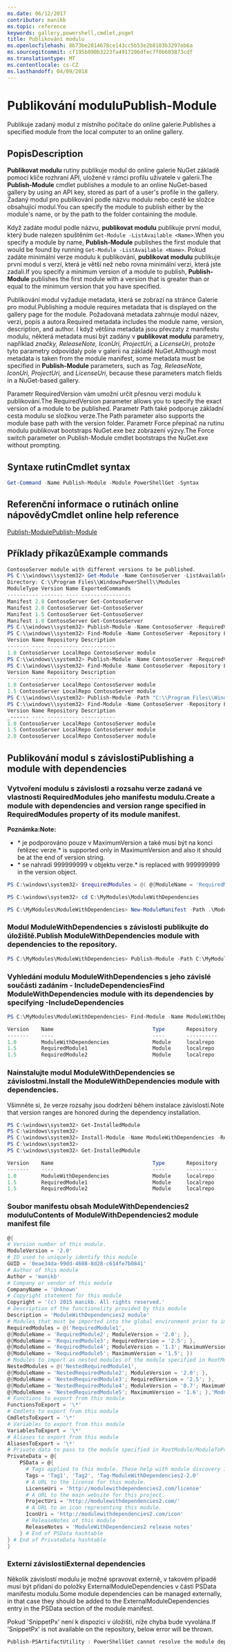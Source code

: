 ```yaml
---
ms.date: 06/12/2017
contributor: manikb
ms.topic: reference
keywords: gallery,powershell,cmdlet,psget
title: Publikování modulu
ms.openlocfilehash: 8b73be2814678ce143cc5b53e2b8103b3297eb6a
ms.sourcegitcommit: cf195b090b3223fa4917206dfec7f0b603873cdf
ms.translationtype: MT
ms.contentlocale: cs-CZ
ms.lasthandoff: 04/09/2018
---
```

# <a name="publish-module"></a><span data-ttu-id="b96e1-103">Publikování modulu</span><span class="sxs-lookup"><span data-stu-id="b96e1-103">Publish-Module</span></span>

<span data-ttu-id="b96e1-104">Publikuje zadaný modul z místního počítače do online galerie.</span><span class="sxs-lookup"><span data-stu-id="b96e1-104">Publishes a specified module from the local computer to an online gallery.</span></span>

## <a name="description"></a><span data-ttu-id="b96e1-105">Popis</span><span class="sxs-lookup"><span data-stu-id="b96e1-105">Description</span></span>

<span data-ttu-id="b96e1-106">**Publikovat modulu** rutiny publikuje modul do online galerie NuGet základě pomocí klíče rozhraní API, uložené v rámci profilu uživatele v galerii.</span><span class="sxs-lookup"><span data-stu-id="b96e1-106">The **Publish-Module** cmdlet publishes a module to an online NuGet-based gallery by using an API key, stored as part of a user's profile in the gallery.</span></span> <span data-ttu-id="b96e1-107">Zadaný modul pro publikování podle názvu modulu nebo cestě ke složce obsahující modul.</span><span class="sxs-lookup"><span data-stu-id="b96e1-107">You can specify the module to publish either by the module's name, or by the path to the folder containing the module.</span></span>

<span data-ttu-id="b96e1-108">Když zadáte modul podle názvu, **publikovat modulu** publikuje první modul, který bude nalezen spuštěním `Get-Module -ListAvailable <Name>`.</span><span class="sxs-lookup"><span data-stu-id="b96e1-108">When you specify a module by name, **Publish-Module** publishes the first module that would be found by running `Get-Module -ListAvailable <Name>`.</span></span> <span data-ttu-id="b96e1-109">Pokud zadáte minimální verze modulu k publikování, **publikovat modulu** publikuje první modul s verzí, která je větší než nebo rovna minimální verzi, která jste zadali.</span><span class="sxs-lookup"><span data-stu-id="b96e1-109">If you specify a minimum version of a module to publish, **Publish-Module** publishes the first module with a version that is greater than or equal to the minimum version that you have specified.</span></span>

<span data-ttu-id="b96e1-110">Publikování modul vyžaduje metadata, která se zobrazí na stránce Galerie pro modul.</span><span class="sxs-lookup"><span data-stu-id="b96e1-110">Publishing a module requires metadata that is displayed on the gallery page for the module.</span></span> <span data-ttu-id="b96e1-111">Požadovaná metadata zahrnuje modul název, verzi, popis a autora.</span><span class="sxs-lookup"><span data-stu-id="b96e1-111">Required metadata includes the module name, version, description, and author.</span></span> <span data-ttu-id="b96e1-112">I když většina metadata jsou převzaty z manifestu modulu, některá metadata musí být zadány v **publikovat modulu** parametry, například *značky, ReleaseNote, IconUri, ProjectUri,* a  *LicenseUri*, protože tyto parametry odpovídaly pole v galerii na základě NuGet.</span><span class="sxs-lookup"><span data-stu-id="b96e1-112">Although most metadata is taken from the module manifest, some metadata must be specified in **Publish-Module** parameters, such as *Tag, ReleaseNote, IconUri, ProjectUri,* and *LicenseUri*, because these parameters match fields in a NuGet-based gallery.</span></span>

<span data-ttu-id="b96e1-113">Parametr RequiredVersion vám umožní určit přesnou verzi modulu k publikování.</span><span class="sxs-lookup"><span data-stu-id="b96e1-113">The RequiredVersion parameter allows you to specify the exact version of a module to be published.</span></span>
<span data-ttu-id="b96e1-114">Parametr Path také podporuje základní cesta modulu se složkou verze.</span><span class="sxs-lookup"><span data-stu-id="b96e1-114">The Path parameter also supports the module base path with the version folder.</span></span>
<span data-ttu-id="b96e1-115">Parametr Force přepínač na rutinu modulu publikovat bootstraps NuGet.exe bez zobrazení výzvy.</span><span class="sxs-lookup"><span data-stu-id="b96e1-115">The Force switch parameter on Publish-Module cmdlet bootstraps the NuGet.exe without prompting.</span></span>

## <a name="cmdlet-syntax"></a><span data-ttu-id="b96e1-116">Syntaxe rutin</span><span class="sxs-lookup"><span data-stu-id="b96e1-116">Cmdlet syntax</span></span>
```powershell
Get-Command -Name Publish-Module -Module PowerShellGet -Syntax
```

## <a name="cmdlet-online-help-reference"></a><span data-ttu-id="b96e1-117">Referenční informace o rutinách online nápovědy</span><span class="sxs-lookup"><span data-stu-id="b96e1-117">Cmdlet online help reference</span></span>

[<span data-ttu-id="b96e1-118">Publish-Module</span><span class="sxs-lookup"><span data-stu-id="b96e1-118">Publish-Module</span></span>](http://go.microsoft.com/fwlink/?LinkID=398575)

## <a name="example-commands"></a><span data-ttu-id="b96e1-119">Příklady příkazů</span><span class="sxs-lookup"><span data-stu-id="b96e1-119">Example commands</span></span>

```powershell
ContosoServer module with different versions to be published.
PS C:\\windows\\system32> Get-Module -Name ContosoServer -ListAvailable
Directory: C:\\Program Files\\WindowsPowerShell\\Modules
ModuleType Version Name ExportedCommands
---------- ------- ---- ----------------
Manifest 2.8 ContosoServer Get-ContosoServer
Manifest 2.0 ContosoServer Get-ContosoServer
Manifest 1.5 ContosoServer Get-ContosoServer
Manifest 1.0 ContosoServer Get-ContosoServer
PS C:\\windows\\system32> Publish-Module -Name ContosoServer -RequiredVersion 1.0 -Repository LocalRepo -NuGetApiKey Local-Repo-NuGet-ApiKey
PS C:\\windows\\system32> Find-Module -Name ContosoServer -Repository LocalRepo
Version Name Repository Description
------- ---- ---------- -----------
1.0 ContosoServer LocalRepo ContosoServer module
PS C:\\windows\\system32> Publish-Module -Name ContosoServer -RequiredVersion 1.5 -Repository LocalRepo -NuGetApiKey Local-Repo-NuGet-ApiKey
PS C:\\windows\\system32> Find-Module -Name ContosoServer -Repository LocalRepo
Version Name Repository Description
------- ---- ---------- -----------
1.0 ContosoServer LocalRepo ContosoServer module
1.5 ContosoServer LocalRepo ContosoServer module
PS C:\\windows\\system32> Publish-Module -Path "C:\\Program Files\\WindowsPowerShell\\Modules\\ContosoServer\\2.0" -Repository LocalRepo -NuGetApiKey Local-Repo-NuGet-ApiKey
PS C:\\windows\\system32> Find-Module -Name ContosoServer -Repository LocalRepo
Version Name Repository Description
_------ ---- ---------- -----------
1.0 ContosoServer LocalRepo ContosoServer module
1.5 ContosoServer LocalRepo ContosoServer module
2.0 ContosoServer LocalRepo ContosoServer module
```

## <a name="publishing-a-module-with-dependencies"></a><span data-ttu-id="b96e1-120">Publikování modul s závislosti</span><span class="sxs-lookup"><span data-stu-id="b96e1-120">Publishing a module with dependencies</span></span>

### <a name="create-a-module-with-dependencies-and-version-range-specified-in-requiredmodules-property-of-its-module-manifest"></a><span data-ttu-id="b96e1-121">Vytvoření modulu s závislosti a rozsahu verze zadaná ve vlastnosti RequiredModules jeho manifestu modulu.</span><span class="sxs-lookup"><span data-stu-id="b96e1-121">Create a module with dependencies and version range specified in RequiredModules property of its module manifest.</span></span>

<span data-ttu-id="b96e1-122">**Poznámka:**</span><span class="sxs-lookup"><span data-stu-id="b96e1-122">**Note:**</span></span>
  - <span data-ttu-id="b96e1-123">\* je podporováno pouze v MaximumVersion a také musí být na konci řetězec verze.</span><span class="sxs-lookup"><span data-stu-id="b96e1-123">\* is supported only in MaximumVersion and also it should be at the end of version string.</span></span>
  - <span data-ttu-id="b96e1-124">\* se nahradí 999999999 v objektu verze.</span><span class="sxs-lookup"><span data-stu-id="b96e1-124">\* is replaced with 999999999 in the version object.</span></span>

```powershell
PS C:\windows\system32> $requiredModules = @( @{ModuleName = 'RequiredModule1'; ModuleVersion = '0.1'; MaximumVersion = '1.9'; }, @{ModuleName = 'RequiredModule2'; MaximumVersion = '1.*'; })

PS C:\windows\system32> cd C:\MyModules\ModuleWithDependencies

PS C:\MyModules\ModuleWithDependencies> New-ModuleManifest -Path .\ModuleWithDependencies.psd1 -ModuleVersion 1.0 -RequiredModules $requiredModules -Description 'ModuleWithDependencies demo module'
```

### <a name="publish-modulewithdependencies-module-with-dependencies-to-the-repository"></a><span data-ttu-id="b96e1-125">Modul ModuleWithDependencies s závislosti publikujte do úložiště.</span><span class="sxs-lookup"><span data-stu-id="b96e1-125">Publish ModuleWithDependencies module with dependencies to the repository.</span></span>

```powershell
PS C:\MyModules\ModuleWithDependencies> Publish-Module -Path C:\MyModules\ModuleWithDependencies -Repository LocalRepo
```

### <a name="find-modulewithdependencies-module-with-its-dependencies-by-specifying--includedependencies"></a><span data-ttu-id="b96e1-126">Vyhledání modulu ModuleWithDependencies s jeho závislé součásti zadáním - IncludeDependencies</span><span class="sxs-lookup"><span data-stu-id="b96e1-126">Find ModuleWithDependencies module with its dependencies by specifying -IncludeDependencies</span></span>

```powershell
PS C:\MyModules\ModuleWithDependencies> Find-Module -Name ModuleWithDependencies -Repository LocalRepo -IncludeDependencies

Version    Name                                Type       Repository           Description
-------    ----                                ----       ----------           -----------
1.0        ModuleWithDependencies              Module     localrepo            ModuleWithDependencies demo module
1.5        RequiredModule1                     Module     localrepo            RequiredModule1 module
1.5        RequiredModule2                     Module     localrepo            RequiredModule2 module
```

### <a name="install-the-modulewithdependencies-module-with-dependencies"></a><span data-ttu-id="b96e1-127">Nainstalujte modul ModuleWithDependencies se závislostmi.</span><span class="sxs-lookup"><span data-stu-id="b96e1-127">Install the ModuleWithDependencies module with dependencies.</span></span>
<span data-ttu-id="b96e1-128">Všimněte si, že verze rozsahy jsou dodržení během instalace závislostí.</span><span class="sxs-lookup"><span data-stu-id="b96e1-128">Note that version ranges are honored during the dependency installation.</span></span>

```powershell
PS C:\windows\system32> Get-InstalledModule
PS C:\windows\system32>
PS C:\windows\system32> Install-Module -Name ModuleWithDependencies -Repository LocalRepo
PS C:\windows\system32>
PS C:\windows\system32> Get-InstalledModule

Version    Name                                Type       Repository           Description
-------    ----                                ----       ----------           -----------
1.0        ModuleWithDependencies              Module     localrepo            ModuleWithDependencies demo module
1.5        RequiredModule1                     Module     localrepo            RequiredModule1 module
1.5        RequiredModule2                     Module     localrepo            RequiredModule2 module
```

### <a name="contents-of-modulewithdependencies2-module-manifest-file"></a><span data-ttu-id="b96e1-129">Soubor manifestu obsah ModuleWithDependencies2 modulu</span><span class="sxs-lookup"><span data-stu-id="b96e1-129">Contents of ModuleWithDependencies2 module manifest file</span></span>

```powershell
@{
# Version number of this module.
ModuleVersion = '2.0'
# ID used to uniquely identify this module
GUID = '0eae34da-99dd-4608-8d28-c614fe7b0841'
# Author of this module
Author = 'manikb'
# Company or vendor of this module
CompanyName = 'Unknown'
# Copyright statement for this module
Copyright = '(c) 2015 manikb. All rights reserved.'
# Description of the functionality provided by this module
Description = 'ModuleWithDependencies2 module'
# Modules that must be imported into the global environment prior to importing this module
RequiredModules = @('RequiredModule1',
@{ModuleName = 'RequiredModule2'; ModuleVersion = '2.0'; },
@{ModuleName = 'RequiredModule3'; RequiredVersion = '2.5'; },
@{ModuleName = 'RequiredModule4'; ModuleVersion = '1.1'; MaximumVersion = '2.0'; },
@{ModuleName = 'RequiredModule5'; MaximumVersion = '1.5'; })
# Modules to import as nested modules of the module specified in RootModule/ModuleToProcess
NestedModules = @('NestedRequiredModule1',
@{ModuleName = 'NestedRequiredModule2'; ModuleVersion = '2.0'; },
@{ModuleName = 'NestedRequiredModule3'; RequiredVersion = '2.5'; },
@{ModuleName = 'NestedRequiredModule4'; ModuleVersion = '0.7'; MaximumVersion = '2.4'; },
@{ModuleName = 'NestedRequiredModule5'; MaximumVersion = '1.6'; },'ModuleWithDependencies2.psm1')
# Functions to export from this module
FunctionsToExport = '\*'
# Cmdlets to export from this module
CmdletsToExport = '\*'
# Variables to export from this module
VariablesToExport = '\*'
# Aliases to export from this module
AliasesToExport = '\*'
# Private data to pass to the module specified in RootModule/ModuleToProcess. This may also contain a PSData hashtable with additional module metadata used by PowerShell.
PrivateData = @{
    PSData = @{
      # Tags applied to this module. These help with module discovery in online galleries.
      Tags = 'Tag1', 'Tag2', 'Tag-ModuleWithDependencies2-2.0'
      # A URL to the license for this module.
      LicenseUri = 'http://modulewithdependencies2.com/license'
      # A URL to the main website for this project.
      ProjectUri = 'http://modulewithdependencies2.com/'
      # A URL to an icon representing this module.
      IconUri = 'http://modulewithdependencies2.com/icon'
      # ReleaseNotes of this module
      ReleaseNotes = 'ModuleWithDependencies2 release notes'
    } # End of PSData hashtable
} # End of PrivateData hashtable
}
```


### <a name="external-dependencies"></a><span data-ttu-id="b96e1-130">Externí závislosti</span><span class="sxs-lookup"><span data-stu-id="b96e1-130">External dependencies</span></span>
<span data-ttu-id="b96e1-131">Několik závislostí modulu je možné spravovat externě, v takovém případě musí být přidaní do položky ExternalModuleDependencies v části PSData manifestu modulu.</span><span class="sxs-lookup"><span data-stu-id="b96e1-131">Some module dependencies can be managed externally, in that case they should be added to the ExternalModuleDependencies entry in the PSData section of the module manifest.</span></span>

<span data-ttu-id="b96e1-132">Pokud 'SnippetPx' není k dispozici v úložišti, níže chyba bude vyvolána.</span><span class="sxs-lookup"><span data-stu-id="b96e1-132">If 'SnippetPx' is not available on the repository, below error will be thrown.</span></span>
```powershell
Publish-PSArtifactUtility : PowerShellGet cannot resolve the module dependency 'SnippetPx' of the module 'TypePx' on the repository 'LocalRepo'. Verify that the dependent module 'SnippetPx' is available in the repository 'LocalRepo'. If this dependent 'SnippetPx' is managed externally, add it to the ExternalModuleDependencies entry in the PSData section of the module manifest.
```